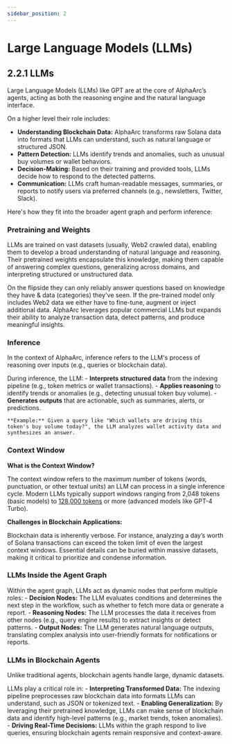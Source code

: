 ```yaml
---
sidebar_position: 2
---
```


# Large Language Models (LLMs)

## 2.2.1 LLMs

Large Language Models (LLMs) like GPT are at the core of AlphaArc’s agents, acting as both the reasoning engine and the natural language interface.

On a higher level their role includes:

- **Understanding Blockchain Data:** AlphaArc transforms raw Solana data into formats that LLMs can understand, such as natural language or structured JSON.
- **Pattern Detection:** LLMs identify trends and anomalies, such as unusual buy volumes or wallet behaviors.
- **Decision-Making:** Based on their training and provided tools, LLMs decide how to respond to the detected patterns.
- **Communication:** LLMs craft human-readable messages, summaries, or reports to notify users via preferred channels (e.g., newsletters, Twitter, Slack).

Here's how they fit into the broader agent graph and perform inference:

### Pretraining and Weights
LLMs are trained on vast datasets (usually, Web2 crawled data), enabling them to develop a broad understanding of natural language and reasoning.
Their pretrained weights encapsulate this knowledge, making them capable of answering complex questions, generalizing across domains, and interpreting structured or unstructured data. 

On the flipside they can only reliably answer questions based on knowledge they have & data (categories) they've seen. If the pre-trained model only includes Web2 data we either have to fine-tune, augment or inject additional data.
AlphaArc leverages popular commercial LLMs but expands their ability to analyze transaction data, detect patterns, and produce meaningful insights.

### Inference
In the context of AlphaArc, inference refers to the LLM's process of reasoning over inputs (e.g., queries or blockchain data).

During inference, the LLM:
        - **Interprets structured data** from the indexing pipeline (e.g., token metrics or wallet transactions).
        - **Applies reasoning** to identify trends or anomalies (e.g., detecting unusual token buy volume).
        - **Generates outputs** that are actionable, such as summaries, alerts, or predictions.

    **Example:** Given a query like "Which wallets are driving this token's buy volume today?", the LLM analyzes wallet activity data and synthesizes an answer.

### Context Window

**What is the Context Window?**

The context window refers to the maximum number of tokens (words, punctuation, or other textual units) an LLM can process in a single inference cycle. 
Modern LLMs typically support windows ranging from 2,048 tokens (basic models) to [128,000 tokens](https://platform.openai.com/docs/models#gpt-4o) or more (advanced models like GPT-4 Turbo).

**Challenges in Blockchain Applications:**

Blockchain data is inherently verbose. For instance, analyzing a day’s worth of Solana transactions can exceed the token limit of even the largest context windows.
Essential details can be buried within massive datasets, making it critical to prioritize and condense information.

### LLMs Inside the Agent Graph
Within the agent graph, LLMs act as dynamic nodes that perform multiple roles:
    - **Decision Nodes:** The LLM evaluates conditions and determines the next step in the workflow, such as whether to fetch more data or generate a report.
    - **Reasoning Nodes:** The LLM processes the data it receives from other nodes (e.g., query engine results) to extract insights or detect patterns.
    - **Output Nodes:** The LLM generates natural language outputs, translating complex analysis into user-friendly formats for notifications or reports.

### LLMs in Blockchain Agents
Unlike traditional agents, blockchain agents handle large, dynamic datasets. 

LLMs play a critical role in:
    - **Interpreting Transformed Data:** The indexing pipeline preprocesses raw blockchain data into formats LLMs can understand, such as JSON or tokenized text.
    - **Enabling Generalization:** By leveraging their pretrained knowledge, LLMs can make sense of blockchain data and identify high-level patterns (e.g., market trends, token anomalies).
    - **Driving Real-Time Decisions:** LLMs within the graph respond to live queries, ensuring blockchain agents remain responsive and context-aware.
    





